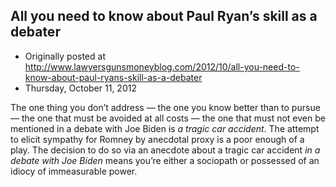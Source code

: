## All you need to know about Paul Ryan’s skill as a debater

 * Originally posted at http://www.lawyersgunsmoneyblog.com/2012/10/all-you-need-to-know-about-paul-ryans-skill-as-a-debater
 * Thursday, October 11, 2012

The one thing you don’t address — the one you know better than to pursue — the one that must be avoided at all costs — the one that must not even be mentioned in a debate with Joe Biden is _a tragic car accident_. The attempt to elicit sympathy for Romney by anecdotal proxy is a poor enough of a play. The decision to do so via an anecdote about a tragic car accident _in a debate with Joe Biden_ means you’re either a sociopath or possessed of an idiocy of immeasurable power.